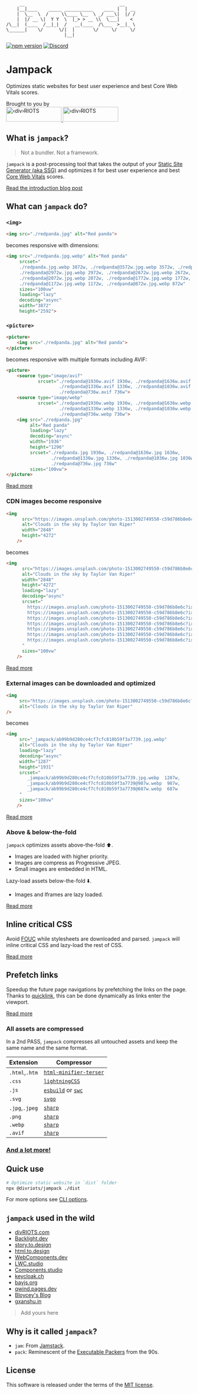<div>

```
     __                                    __    
    |__|____    _____ ___________    ____ |  | __
    |  \__  \  /     \\____ \__  \ _/ ___\|  |/ /
    |  |/ __ \|  Y Y  \  |_> > __ \\  \___|    < 
/\__|  (____  /__|_|  /   __(____  /\___  >__|_ \
\______|    \/      \/|  |       \/     \/     \/
                      |__|
```

</div>

[![npm version](https://img.shields.io/npm/v/@divriots/jampack)](https://npmjs.org/package/@divriots/jampack) 
[![Discord](https://img.shields.io/badge/chat-discord-blue?style=flat&logo=discord)](https://discord.gg/XkQxSU9)

# Jampack

Optimizes static websites for best user experience and best Core Web Vitals scores.

<div id="banner">
  <div>Brought to you by</div>
  <a href="https://divRIOTS.com#gh-light-mode-only">
    <img width="150" height="40" src="https://divRIOTS.com/divriots.svg" alt="‹div›RIOTS" />
  </a>
  <a href="https://divRIOTS.com#gh-dark-mode-only">
    <img width="150" height="40" src="https://divRIOTS.com/divriots-dark.svg" alt="‹div›RIOTS" />
  </a>
</div>

## What is `jampack`?

> Not a bundler. Not a framework.

`jampack` is a post-processing tool that takes the output of your [Static Site Generator (aka SSG)](https://jamstack.org/generators/) and optimizes it for best user experience and best [Core Web Vitals](https://web.dev/learn-core-web-vitals/) scores.

[Read the introduction blog post](https://divriots.com/blog/introducing-jampack/)

## What can `jampack` do?

### `<img>`

```html
<img src="./redpanda.jpg" alt="Red panda">
```

becomes responsive with dimensions:

```html
<img src="./redpanda.jpg.webp" alt="Red panda" 
     srcset="
     ./redpanda.jpg.webp 3872w, ./redpanda@3572w.jpg.webp 3572w, ./redpanda@3272w.jpg.webp 3272w, 
     ./redpanda@2972w.jpg.webp 2972w, ./redpanda@2672w.jpg.webp 2672w, ./redpanda@2372w.jpg.webp 2372w,
     ./redpanda@2072w.jpg.webp 2072w, ./redpanda@1772w.jpg.webp 1772w, ./redpanda@1472w.jpg.webp 1472w,
     ./redpanda@1172w.jpg.webp 1172w, ./redpanda@872w.jpg.webp 872w"
     sizes="100vw"
     loading="lazy"
     decoding="async"
     width="3872" 
     height="2592">
```

### `<picture>`

```html
<picture>
    <img src="./redpanda.jpg" alt="Red panda">
</picture>
```

becomes responsive with multiple formats including AVIF:

```html
<picture>
    <source type="image/avif" 
            srcset="./redpanda@1936w.avif 1936w, ./redpanda@1636w.avif 1636w,
                    ./redpanda@1336w.avif 1336w, ./redpanda@1036w.avif 1036w,
                    ./redpanda@736w.avif 736w">
    <source type="image/webp" 
            srcset="./redpanda@1936w.webp 1936w, ./redpanda@1636w.webp 1636w,
                    ./redpanda@1336w.webp 1336w, ./redpanda@1036w.webp 1036w,
                    ./redpanda@736w.webp 736w">
    <img src="./redpanda.jpg" 
         alt="Red panda" 
         loading="lazy" 
         decoding="async" 
         width="1936" 
         height="1296" 
         srcset="./redpanda.jpg 1936w, ./redpanda@1636w.jpg 1636w,
                 ./redpanda@1336w.jpg 1336w, ./redpanda@1036w.jpg 1036w,
                 ./redpanda@736w.jpg 736w"
         sizes="100vw">
</picture>
```

[Read more](/features/optimize-images)

### CDN images become responsive

```html
<img
      src="https://images.unsplash.com/photo-1513002749550-c59d786b8e6c?ixlib=rb-4.0.3&ixid=M3wxMjA3fDB8MHxwaG90by1wYWdlfHx8fGVufDB8fHx8fA%3D%3D"
      alt="Clouds in the sky by Taylor Van Riper"
      width="2848"
      height="4272"
    />
```

becomes

```html
<img
      src="https://images.unsplash.com/photo-1513002749550-c59d786b8e6c?ixlib=rb-4.0.3&amp;ixid=M3wxMjA3fDB8MHxwaG90by1wYWdlfHx8fGVufDB8fHx8fA%3D%3D"
      alt="Clouds in the sky by Taylor Van Riper"
      width="2848"
      height="4272"
      loading="lazy"
      decoding="async"
      srcset="
        https://images.unsplash.com/photo-1513002749550-c59d786b8e6c?ixlib=rb-4.0.3&amp;ixid=M3wxMjA3fDB8MHxwaG90by1wYWdlfHx8fGVufDB8fHx8fA%3D%3D&amp;w=2848&amp;fit=min&amp;auto=format 2848w,
        https://images.unsplash.com/photo-1513002749550-c59d786b8e6c?ixlib=rb-4.0.3&amp;ixid=M3wxMjA3fDB8MHxwaG90by1wYWdlfHx8fGVufDB8fHx8fA%3D%3D&amp;w=2548&amp;fit=min&amp;auto=format 2548w,
        https://images.unsplash.com/photo-1513002749550-c59d786b8e6c?ixlib=rb-4.0.3&amp;ixid=M3wxMjA3fDB8MHxwaG90by1wYWdlfHx8fGVufDB8fHx8fA%3D%3D&amp;w=2248&amp;fit=min&amp;auto=format 2248w,
        https://images.unsplash.com/photo-1513002749550-c59d786b8e6c?ixlib=rb-4.0.3&amp;ixid=M3wxMjA3fDB8MHxwaG90by1wYWdlfHx8fGVufDB8fHx8fA%3D%3D&amp;w=1948&amp;fit=min&amp;auto=format 1948w,
        https://images.unsplash.com/photo-1513002749550-c59d786b8e6c?ixlib=rb-4.0.3&amp;ixid=M3wxMjA3fDB8MHxwaG90by1wYWdlfHx8fGVufDB8fHx8fA%3D%3D&amp;w=1648&amp;fit=min&amp;auto=format 1648w,
        https://images.unsplash.com/photo-1513002749550-c59d786b8e6c?ixlib=rb-4.0.3&amp;ixid=M3wxMjA3fDB8MHxwaG90by1wYWdlfHx8fGVufDB8fHx8fA%3D%3D&amp;w=1348&amp;fit=min&amp;auto=format 1348w,
        https://images.unsplash.com/photo-1513002749550-c59d786b8e6c?ixlib=rb-4.0.3&amp;ixid=M3wxMjA3fDB8MHxwaG90by1wYWdlfHx8fGVufDB8fHx8fA%3D%3D&amp;w=1048&amp;fit=min&amp;auto=format 1048w
      "
      sizes="100vw"
    />
```

[Read more](/features/optimize-images-cdn)

### External images can be downloaded and optimized

```html
<img
     src="https://images.unsplash.com/photo-1513002749550-c59d786b8e6c?ixlib=rb-4.0.3&ixid=M3wxMjA3fDB8MHxwaG90by1wYWdlfHx8fGVufDB8fHx8fA%3D%3D&auto=jpg&fit=crop&w=1287&q=80"
     alt="Clouds in the sky by Taylor Van Riper"
/>
```

becomes

```html
<img
     src="_jampack/ab99b9d280ce4cf7cfc810b59f3a7739.jpg.webp"
     alt="Clouds in the sky by Taylor Van Riper"
     loading="lazy"
     decoding="async"
     width="1287"
     height="1931"
     srcset="
        _jampack/ab99b9d280ce4cf7cfc810b59f3a7739.jpg.webp  1287w,
        _jampack/ab99b9d280ce4cf7cfc810b59f3a7739@987w.webp  987w,
        _jampack/ab99b9d280ce4cf7cfc810b59f3a7739@687w.webp  687w
     "
     sizes="100vw"
    />
```

[Read more](/features/optimize-images-external)

### Above & below-the-fold

`jampack` optimizes assets above-the-fold ⬆️.

- Images are loaded with higher priority.
- Images are compress as Progressive JPEG.
- Small images are embedded in HTML.

Lazy-load assets below-the-fold ⬇️.

- Images and Iframes are lazy loaded.

[Read more](https://jampack.divriots.com/features/optimize-above-the-fold/)

## Inline critical CSS

Avoid [FOUC](https://en.wikipedia.org/wiki/Flash_of_unstyled_content) while stylesheets are downloaded and parsed.
`jampack` will inline critical CSS and lazy-load the rest of CSS.

[Read more](https://jampack.divriots.com/features/inline-critical-css/)

## Prefetch links

Speedup the future page navigations by prefetching the links on the page.
Thanks to [quicklink](https://github.com/GoogleChromeLabs/quicklink), this can be done dynamically as links enter the viewport.

[Read more](https://jampack.divriots.com/features/prefetch-links/)

### All assets are compressed

In a 2nd PASS, `jampack` compresses all untouched assets and keep the same name and the same format.

| Extension       | Compressor            | 
| --------------- | --------------------- | 
| `.html`,`.htm`  | [`html-minifier-terser`](https://github.com/terser/html-minifier-terser) |   
| `.css`          | [`lightningCSS`](https://lightningcss.dev)  |
| `.js`           | [`esbuild`](https://esbuild.github.io/) or [`swc`](https://swc.rs/)                   |   
| `.svg`          | [`svgo`](https://github.com/svg/svgo)                  |  
| `.jpg`,`.jpeg`  | [`sharp`](https://sharp.pixelplumbing.com/)                 |  
| `.png`          | [`sharp`](https://sharp.pixelplumbing.com/)                |    
| `.webp`         | [`sharp`](https://sharp.pixelplumbing.com/)                 |  
| `.avif`         | [`sharp`](https://sharp.pixelplumbing.com/)                 |  

### [And a lot more!](https://jampack.divriots.com/)


## Quick use

```sh
# Optimize static website in `dist` folder
npx @divriots/jampack ./dist
```

For more options see [CLI options](https://jampack.divriots.com/cli-options/).

## `jampack` used in the wild

- [divRIOTS.com](https://divRIOTS.com)
- [Backlight.dev](https://backlight.dev)
- [story.to.design](https://story.to.design)
- [html.to.design](https://html.to.design/docs)
- [WebComponents.dev](https://WebComponents.dev)
- [LWC.studio](https://lwc.studio)
- [Components.studio](https://components.studio)
- [keycloak.ch](https://keycloak.ch)
- [bayjs.org](https://bayjs.org/)
- [qwind.pages.dev](https://qwind.pages.dev/)
- [Bloycey's Blog](https://bloycey.blog/)
- [gxanshu.in](https://gxanshu.in/)
  
> Add yours here

## Why is it called `jampack`?

- `jam`: From [Jamstack](https://en.wikipedia.org/wiki/Jamstack).
- `pack`: Reminescent of the [Executable Packers](https://en.wikipedia.org/wiki/Executable_compression#List_of_executable_packers) from the 90s.

## License

This software is released under the terms of the [MIT license](https://github.com/divriots/jampack/blob/main/LICENSE).

